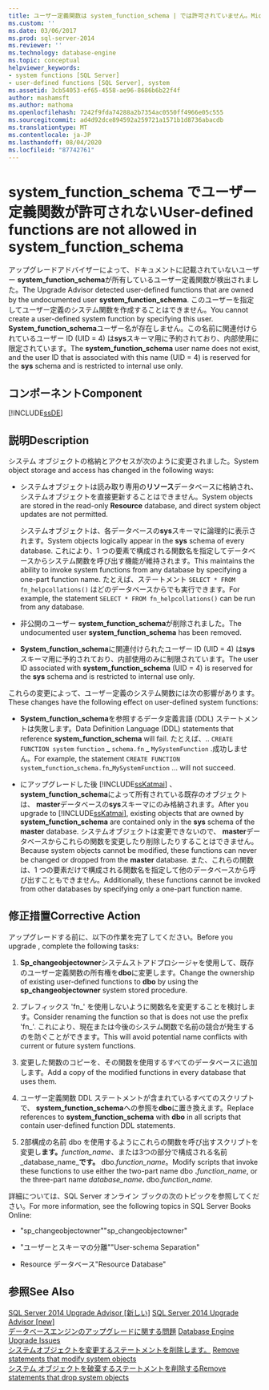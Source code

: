 ```yaml
---
title: ユーザー定義関数は system_function_schema | では許可されていません。Microsoft Docs
ms.custom: ''
ms.date: 03/06/2017
ms.prod: sql-server-2014
ms.reviewer: ''
ms.technology: database-engine
ms.topic: conceptual
helpviewer_keywords:
- system functions [SQL Server]
- user-defined functions [SQL Server], system
ms.assetid: 3cb54053-ef65-4558-ae96-8686b6b22f4f
author: mashamsft
ms.author: mathoma
ms.openlocfilehash: 7242f9fda74288a2b7354ac0550ff4966e05c555
ms.sourcegitcommit: ad4d92dce894592a259721a1571b1d8736abacdb
ms.translationtype: MT
ms.contentlocale: ja-JP
ms.lasthandoff: 08/04/2020
ms.locfileid: "87742761"
---
```

# <a name="user-defined-functions-are-not-allowed-in-system_function_schema"></a><span data-ttu-id="c98a0-102">system_function_schema でユーザー定義関数が許可されない</span><span class="sxs-lookup"><span data-stu-id="c98a0-102">User-defined functions are not allowed in system_function_schema</span></span>
  <span data-ttu-id="c98a0-103">アップグレードアドバイザーによって、ドキュメントに記載されていないユーザー **system_function_schema**が所有しているユーザー定義関数が検出されました。</span><span class="sxs-lookup"><span data-stu-id="c98a0-103">The Upgrade Advisor detected user-defined functions that are owned by the undocumented user **system_function_schema**.</span></span> <span data-ttu-id="c98a0-104">このユーザーを指定してユーザー定義のシステム関数を作成することはできません。</span><span class="sxs-lookup"><span data-stu-id="c98a0-104">You cannot create a user-defined system function by specifying this user.</span></span> <span data-ttu-id="c98a0-105">**System_function_schema**ユーザー名が存在しません。この名前に関連付けられているユーザー ID (UID = 4) は**sys**スキーマ用に予約されており、内部使用に限定されています。</span><span class="sxs-lookup"><span data-stu-id="c98a0-105">The **system_function_schema** user name does not exist, and the user ID that is associated with this name (UID = 4) is reserved for the **sys** schema and is restricted to internal use only.</span></span>  
  
## <a name="component"></a><span data-ttu-id="c98a0-106">コンポーネント</span><span class="sxs-lookup"><span data-stu-id="c98a0-106">Component</span></span>  
 [!INCLUDE[ssDE](../../includes/ssde-md.md)]  
  
## <a name="description"></a><span data-ttu-id="c98a0-107">説明</span><span class="sxs-lookup"><span data-stu-id="c98a0-107">Description</span></span>  
 <span data-ttu-id="c98a0-108">システム オブジェクトの格納とアクセスが次のように変更されました。</span><span class="sxs-lookup"><span data-stu-id="c98a0-108">System object storage and access has changed in the following ways:</span></span>  
  
-   <span data-ttu-id="c98a0-109">システムオブジェクトは読み取り専用の**リソース**データベースに格納され、システムオブジェクトを直接更新することはできません。</span><span class="sxs-lookup"><span data-stu-id="c98a0-109">System objects are stored in the read-only **Resource** database, and direct system object updates are not permitted.</span></span>  
  
     <span data-ttu-id="c98a0-110">システムオブジェクトは、各データベースの**sys**スキーマに論理的に表示されます。</span><span class="sxs-lookup"><span data-stu-id="c98a0-110">System objects logically appear in the **sys** schema of every database.</span></span> <span data-ttu-id="c98a0-111">これにより、1 つの要素で構成される関数名を指定してデータベースからシステム関数を呼び出す機能が維持されます。</span><span class="sxs-lookup"><span data-stu-id="c98a0-111">This maintains the ability to invoke system functions from any database by specifying a one-part function name.</span></span> <span data-ttu-id="c98a0-112">たとえば、ステートメント `SELECT * FROM fn_helpcollations()` はどのデータベースからでも実行できます。</span><span class="sxs-lookup"><span data-stu-id="c98a0-112">For example, the statement `SELECT * FROM fn_helpcollations()` can be run from any database.</span></span>  
  
-   <span data-ttu-id="c98a0-113">非公開のユーザー **system_function_schema**が削除されました。</span><span class="sxs-lookup"><span data-stu-id="c98a0-113">The undocumented user **system_function_schema** has been removed.</span></span>  
  
-   <span data-ttu-id="c98a0-114">**System_function_schema**に関連付けられたユーザー ID (UID = 4) は**sys**スキーマ用に予約されており、内部使用のみに制限されています。</span><span class="sxs-lookup"><span data-stu-id="c98a0-114">The user ID associated with **system_function_schema** (UID = 4) is reserved for the **sys** schema and is restricted to internal use only.</span></span>  
  
 <span data-ttu-id="c98a0-115">これらの変更によって、ユーザー定義のシステム関数には次の影響があります。</span><span class="sxs-lookup"><span data-stu-id="c98a0-115">These changes have the following effect on user-defined system functions:</span></span>  
  
-   <span data-ttu-id="c98a0-116">**System_function_schema**を参照するデータ定義言語 (DDL) ステートメントは失敗します。</span><span class="sxs-lookup"><span data-stu-id="c98a0-116">Data Definition Language (DDL) statements that reference **system_function_schema** will fail.</span></span> <span data-ttu-id="c98a0-117">たとえば、.. `CREATE FUNCTION system` `function` \_ `schema.fn` \_ `MySystemFunction` .成功しません。</span><span class="sxs-lookup"><span data-stu-id="c98a0-117">For example, the statement `CREATE FUNCTION system`_`function`\_`schema.fn`\_`MySystemFunction` ... will not succeed.</span></span>  
  
-   <span data-ttu-id="c98a0-118">にアップグレードした後 [!INCLUDE[ssKatmai](../../includes/sskatmai-md.md)] 、 **system_function_schema**によって所有されている既存のオブジェクトは、 **master**データベースの**sys**スキーマにのみ格納されます。</span><span class="sxs-lookup"><span data-stu-id="c98a0-118">After you upgrade to [!INCLUDE[ssKatmai](../../includes/sskatmai-md.md)], existing objects that are owned by **system_function_schema** are contained only in the **sys** schema of the **master** database.</span></span> <span data-ttu-id="c98a0-119">システムオブジェクトは変更できないので、 **master**データベースからこれらの関数を変更したり削除したりすることはできません。</span><span class="sxs-lookup"><span data-stu-id="c98a0-119">Because system objects cannot be modified, these functions can never be changed or dropped from the **master** database.</span></span> <span data-ttu-id="c98a0-120">また、これらの関数は、1 つの要素だけで構成される関数名を指定して他のデータベースから呼び出すこともできません。</span><span class="sxs-lookup"><span data-stu-id="c98a0-120">Additionally, these functions cannot be invoked from other databases by specifying only a one-part function name.</span></span>  
  
## <a name="corrective-action"></a><span data-ttu-id="c98a0-121">修正措置</span><span class="sxs-lookup"><span data-stu-id="c98a0-121">Corrective Action</span></span>  
 <span data-ttu-id="c98a0-122">アップグレードする前に、以下の作業を完了してください。</span><span class="sxs-lookup"><span data-stu-id="c98a0-122">Before you upgrade , complete the following tasks:</span></span>  
  
1.  <span data-ttu-id="c98a0-123">**Sp_changeobjectowner**システムストアドプロシージャを使用して、既存のユーザー定義関数の所有権を**dbo**に変更します。</span><span class="sxs-lookup"><span data-stu-id="c98a0-123">Change the ownership of existing user-defined functions to **dbo** by using the **sp_changeobjectowner** system stored procedure.</span></span>  
  
2.  <span data-ttu-id="c98a0-124">プレフィックス 'fn_' を使用しないように関数名を変更することを検討します。</span><span class="sxs-lookup"><span data-stu-id="c98a0-124">Consider renaming the function so that is does not use the prefix 'fn_'.</span></span> <span data-ttu-id="c98a0-125">これにより、現在または今後のシステム関数で名前の競合が発生するのを防ぐことができます。</span><span class="sxs-lookup"><span data-stu-id="c98a0-125">This will avoid potential name conflicts with current or future system functions.</span></span>  
  
3.  <span data-ttu-id="c98a0-126">変更した関数のコピーを、その関数を使用するすべてのデータベースに追加します。</span><span class="sxs-lookup"><span data-stu-id="c98a0-126">Add a copy of the modified functions in every database that uses them.</span></span>  
  
4.  <span data-ttu-id="c98a0-127">ユーザー定義関数 DDL ステートメントが含まれているすべてのスクリプトで、 **system_function_schema**への参照を**dbo**に置き換えます。</span><span class="sxs-lookup"><span data-stu-id="c98a0-127">Replace references to **system_function_schema** with **dbo** in all scripts that contain user-defined function DDL statements.</span></span>  
  
5.  <span data-ttu-id="c98a0-128">2部構成の名前 dbo を使用するようにこれらの関数を呼び出すスクリプトを変更し**ます。**_function_name_、または3つの部分で構成される名前_database_name_**です。** dbo.*function_name*。</span><span class="sxs-lookup"><span data-stu-id="c98a0-128">Modify scripts that invoke these functions to use either the two-part name dbo **.**_function_name_, or the three-part name _database_name_**.** dbo.*function_name*.</span></span>  
  
 <span data-ttu-id="c98a0-129">詳細については、SQL Server オンライン ブックの次のトピックを参照してください。</span><span class="sxs-lookup"><span data-stu-id="c98a0-129">For more information, see the following topics in SQL Server Books Online:</span></span>  
  
-   <span data-ttu-id="c98a0-130">"sp_changeobjectowner"</span><span class="sxs-lookup"><span data-stu-id="c98a0-130">"sp_changeobjectowner"</span></span>  
  
-   <span data-ttu-id="c98a0-131">"ユーザーとスキーマの分離"</span><span class="sxs-lookup"><span data-stu-id="c98a0-131">"User-schema Separation"</span></span>  
  
-   <span data-ttu-id="c98a0-132">Resource データベース</span><span class="sxs-lookup"><span data-stu-id="c98a0-132">"Resource Database"</span></span>  
  
## <a name="see-also"></a><span data-ttu-id="c98a0-133">参照</span><span class="sxs-lookup"><span data-stu-id="c98a0-133">See Also</span></span>  
 <span data-ttu-id="c98a0-134">[SQL Server 2014 Upgrade Advisor &#91;新しい&#93;](sql-server-2014-upgrade-advisor.md) </span><span class="sxs-lookup"><span data-stu-id="c98a0-134">[SQL Server 2014 Upgrade Advisor &#91;new&#93;](sql-server-2014-upgrade-advisor.md) </span></span>  
 <span data-ttu-id="c98a0-135">[データベースエンジンのアップグレードに関する問題](../../../2014/sql-server/install/database-engine-upgrade-issues.md) </span><span class="sxs-lookup"><span data-stu-id="c98a0-135">[Database Engine Upgrade Issues](../../../2014/sql-server/install/database-engine-upgrade-issues.md) </span></span>  
 <span data-ttu-id="c98a0-136">[システムオブジェクトを変更するステートメントを削除します。](../../../2014/sql-server/install/remove-statements-that-modify-system-objects.md) </span><span class="sxs-lookup"><span data-stu-id="c98a0-136">[Remove statements that modify system objects](../../../2014/sql-server/install/remove-statements-that-modify-system-objects.md) </span></span>  
 [<span data-ttu-id="c98a0-137">システム オブジェクトを破棄するステートメントを削除する</span><span class="sxs-lookup"><span data-stu-id="c98a0-137">Remove statements that drop system objects</span></span>](../../../2014/sql-server/install/remove-statements-that-drop-system-objects.md)  
  
  

